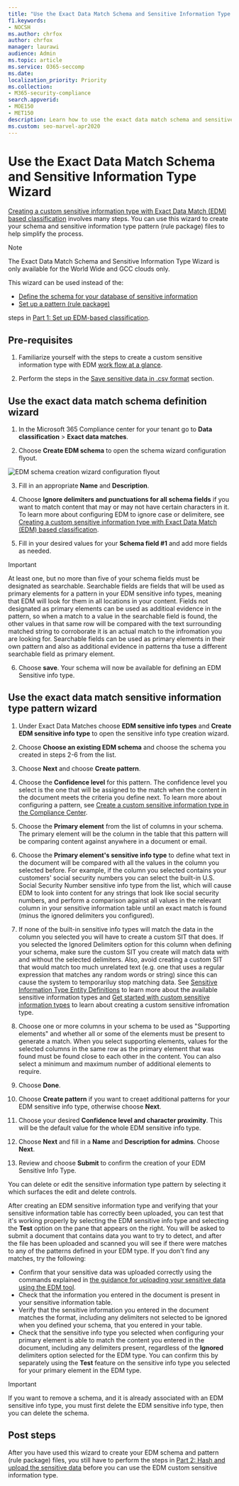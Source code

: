 ```yaml
---
title: "Use the Exact Data Match Schema and Sensitive Information Type Wizard"
f1.keywords:
- NOCSH
ms.author: chrfox
author: chrfox
manager: laurawi
audience: Admin
ms.topic: article
ms.service: O365-seccomp
ms.date: 
localization_priority: Priority
ms.collection: 
- M365-security-compliance
search.appverid: 
- MOE150
- MET150
description: Learn how to use the exact data match schema and sensitive information type wizard.
ms.custom: seo-marvel-apr2020
---
```


# Use the Exact Data Match Schema and Sensitive Information Type Wizard

[Creating a custom sensitive information type with Exact Data Match (EDM) based classification](create-custom-sensitive-information-types-with-exact-data-match-based-classification.md)  involves many steps.  You can use this wizard to create your schema and sensitive information type pattern (rule package) files to help simplify the process.

> [!NOTE]
> The Exact Data Match Schema and Sensitive Information Type Wizard is only available for the World Wide and GCC clouds only.

This wizard can be used instead of the:

- [Define the schema for your database of sensitive information](create-custom-sensitive-information-types-with-exact-data-match-based-classification.md#define-the-schema-for-your-database-of-sensitive-information)
- [Set up a pattern (rule package)](create-custom-sensitive-information-types-with-exact-data-match-based-classification.md#set-up-a-rule-package)

steps in [Part 1: Set up EDM-based classification](create-custom-sensitive-information-types-with-exact-data-match-based-classification.md#part-1-set-up-edm-based-classification).

## Pre-requisites

1. Familiarize yourself with the steps to create a custom sensitive information type with EDM [work flow at a glance](create-custom-sensitive-information-types-with-exact-data-match-based-classification.md#the-work-flow-at-a-glance).

2. Perform the steps in the [Save sensitive data in .csv format](create-custom-sensitive-information-types-with-exact-data-match-based-classification.md#save-sensitive-data-in-csv-format) section.

## Use the exact data match schema definition wizard

1. In the Microsoft 365 Compliance center for your tenant go to **Data classification** > **Exact data matches**.

2. Choose **Create EDM schema** to open the schema wizard configuration flyout.

![EDM schema creation wizard configuration flyout](../media/edm-schema-wizard-1.png)

3. Fill in an appropriate **Name** and **Description**.

4. Choose **Ignore delimiters and punctuations for all schema fields** if you want to match content that may or may not have certain characters in it. To learn more about configuring EDM to ignore case or delimitere, see [Creating a custom sensitive information type with Exact Data Match (EDM) based classification](create-custom-sensitive-information-types-with-exact-data-match-based-classification.md).

5. Fill in your desired values for your **Schema field #1** and add more fields as needed. 

> [!IMPORTANT]
> At least one, but no more than five of your schema fields must be designated as searchable. Searchable fields are fields that will be used as primary elements for a pattern in your EDM sensitive info types, meaning that EDM will look for them in all locations in your content. Fields not designated as primary elements can be used as additioal evidence in the pattern, so when a match to a value in the searchable field is found, the other values in that same row will be compared with the text surrounding matched string to corroborate it is an actual match to the infromation you are looking for. Searchable fields can be used as primary elements in their own pattern and also as additional evidence in patterns tha tuse a different searchable field as primary element. 

6. Choose **save**. Your schema will now be available for defining an EDM Sensitive info type.


## Use the exact data match sensitive information type pattern wizard

1. Under Exact Data Matches choose **EDM sensitive info types** and **Create EDM sensitive info type** to open the sensitive info type creation wizard.

2. Choose **Choose an existing EDM schema** and choose the schema you created in steps 2-6 from the list.

3. Choose **Next** and choose **Create pattern**.

4. Choose the **Confidence level** for this pattern. The confidence level you select is the one that will be assigned to the match when the content in the document meets the criteria you define next. To learn more about configuring a pattern, see [Create a custom sensitive information type in the Compliance Center](create-a-custom-sensitive-information-type.md).

5. Choose the **Primary element** from the list of columns in your schema. The primary element will be the column in the table that this pattern will be comparing content against anywhere in a document or email. 

6.  Choose the **Primary element's sensitive info type** to define what text in the document will be compared with all the values in the column you selected before. For example, if the column you selected contains your customers' social security numbers you can select the built-in U.S. Social Security Number sensitive info type from the list, which will cause EDM to look iinto content for any strings that look like social security numbers, and perform a comparison against all values in the relevant column in your sensitive information table until an exact match is found (minus the ignored delimiters you configured). 

7.  If none of the built-in sensitive info types will match the data in the column you selected you will have to create a custom SIT that does. If you selected the Ignored Delimiters option for this column when defining your schema, make sure the custom SIT you create will match data with and without the selected delimiters. Also, avoid creating a custom SIT that would match too much unrelated text (e.g. one that uses a regular expression that matches any random words or string) since this can cause the system to temporariluy stop matching data. See [Sensitive Information Type Entity Definitions](sensitive-information-type-entity-definitions.md) to learn more about the available sensitive information types and [Get started with custom sensitive information types](create-a-custom-sensitive-information-type.md) to learn about creating a custom sensitive infromation type. 

8.  Choose one or more columns in your schema to be used as "Supporting elements" and whether all or some of the elements must be present to generate a match. When you select supporting elements, values for the selected columns in the same row as the primary element that was found must be found close to each other in the content. You can also select a minimum and maximum number of additional elements to require.

9. Choose **Done**.

10. Choose **Create pattern** if you want to creaet additional patterns for your EDM sensitive info type, otherwise choose **Next**.

11. Choose your desired **Confidence level and character proximity**. This will be the default value for the whole EDM sensitive info type.

12. Choose **Next** and fill in a **Name** and **Description for admins**. Choose **Next**.

13. Review and choose **Submit** to confirm the creation of your EDM Sensitive Info Type.

You can delete or edit the sensitive information type pattern by selecting it which surfaces the edit and delete controls.

After creating an EDM sensitive information type and verifying that your sensitive information table has correctly been uploaded, you can test that it's working properly by selecting the EDM sensitive info type and selecting the **Test** option on the pane that appears on the right. You will be asked to submit a document that contains data you want to try to detect, and after the file has been uploaded and scanned you will see if there were matches to any of the patterns defined in your EDM type. If you don't find any matches, try the following:
- Confirm that your sensitive data was uploaded correctly using the commands explained in [the guidance for uploading your sensitive data using the EDM tool](links-to-edm-upload-agent-by-subscription-type.md).
- Check that the information you entered in the document is present in your sensitive information table. 
- Verify that the sensitive information you entered in the document matches the format, including any delimiters not selected to be ignored when you defined your schema, that you entered in your table. 
- Check that the sensitive info type you selected when configuring your primary element is able to match the content you entered in the document, including any delimiters present, regardless of the **Ignored** delimiters option selected for the EDM type. You can confirm this by separately using the **Test** feature on the sensitive info type you selected for your primary element in the EDM type. 

> [!IMPORTANT]
> If you want to remove a schema, and it is already associated with an EDM sensitive info type, you must first delete the EDM sensitive info type, then you can delete the schema.

## Post steps

After you have used this wizard to create your EDM schema and pattern (rule package) files, you still have to perform the steps in [Part 2: Hash and upload the sensitive data](create-custom-sensitive-information-types-with-exact-data-match-based-classification.md#part-2-hash-and-upload-the-sensitive-data) before you can use the EDM custom sensitive information type.
